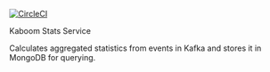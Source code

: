 [![CircleCI](https://circleci.com/gh/artemkv/kaboom-stats-service.svg?style=svg)](https://circleci.com/gh/artemkv/kaboom-stats-service)

Kaboom Stats Service

Calculates aggregated statistics from events in Kafka and stores it in MongoDB for querying.
